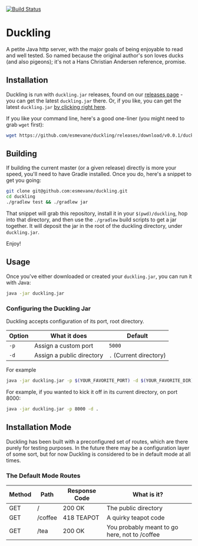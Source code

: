 [![Build Status](https://travis-ci.org/esmevane/duckling.svg?branch=master)](https://travis-ci.org/esmevane/duckling)

# Duckling

A petite Java http server, with the major goals of being enjoyable to read and well tested.  So named because the original author's son loves ducks (and also pigeons); it's not a Hans Christian Andersen reference, promise.

## Installation

Duckling is run with `duckling.jar` releases, found on our [releases page](https://github.com/esmevane/duckling/releases) - you can get the latest `duckling.jar` there.  Or, if you like, you can get the latest `duckling.jar` [by clicking right here](https://github.com/esmevane/duckling/releases/download/v0.0.1/duckling.jar).

If you like your command line, here's a good one-liner (you might need to grab `wget` first):

```bash
wget https://github.com/esmevane/duckling/releases/download/v0.0.1/duckling.jar
```

## Building

If building the current master (or a given release) directly is more your speed, you'll need to have Gradle installed.  Once you do, here's a snippet to get you going:

```bash
git clone git@github.com:esmevane/duckling.git
cd duckling
./gradlew test && ./gradlew jar
```

That snippet will grab this repository, install it in your `$(pwd)/duckling`, hop into that directory, and then use the `./gradlew` build scripts to get a jar together.  It will deposit the jar in the root of the duckling directory, under `duckling.jar`.

Enjoy!

## Usage

Once you've either downloaded or created your `duckling.jar`, you can run it with Java:

```bash
java -jar duckling.jar
```

### Configuring the Duckling Jar

Duckling accepts configuration of its port, root directory.

| **Option** | **What it does** | **Default** |
| --- | --- | --- |
| `-p` | Assign a custom port | `5000` |
| `-d` | Assign a public directory | `.` (Current directory) |

For example

```bash
java -jar duckling.jar -p $(YOUR_FAVORITE_PORT) -d $(YOUR_FAVORITE_DIR)
```

For example, if you wanted to kick it off in its current directory, on port 8000:

```bash
java -jar duckling.jar -p 8000 -d .
```

## Installation Mode

Duckling has been built with a preconfigured set of routes, which are there purely for testing purposes.  In the future there may be a configuration layer of some sort, but for now Duckling is considered to be in default mode at all times.

### The Default Mode Routes

| **Method** | **Path** | **Response Code** | **What is it?** |
| --- | --- | --- | --- |
| GET | / | 200 OK | The public directory |
| GET | /coffee | 418 TEAPOT | A quirky teapot code |
| GET | /tea | 200 OK | You probably meant to go here, not to /coffee |
